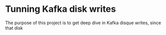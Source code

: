 # Tunning Kafka disk writes

The purpose of this project is to get deep dive in Kafka disque writes, since that disk 

